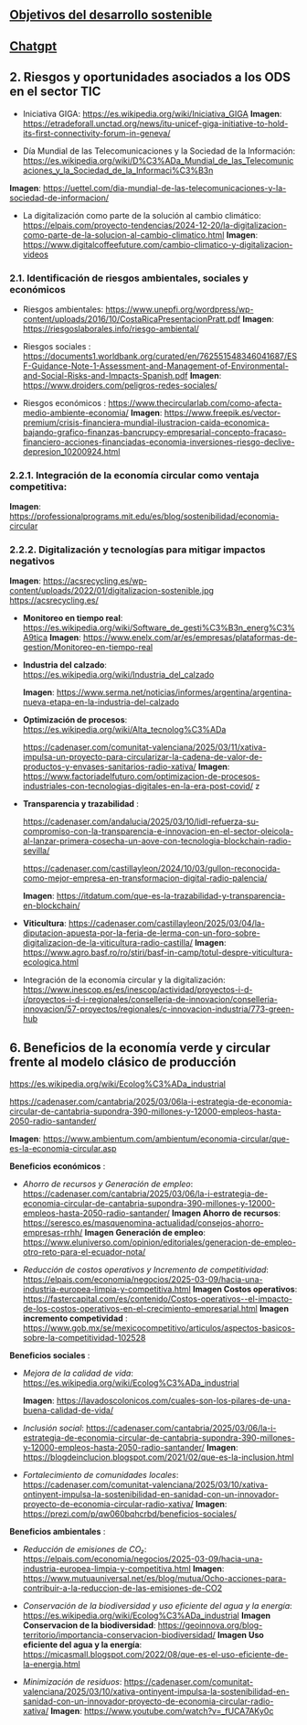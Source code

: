 ## [Objetivos del desarrollo sostenible](https://www.un.org/sustainabledevelopment/es/)

## [Chatgpt](https://chatgpt.com/)

##  2. Riesgos y oportunidades asociados a los ODS en el sector TIC
-  Iniciativa GIGA:
   https://es.wikipedia.org/wiki/Iniciativa_GIGA
**Imagen**:
https://etradeforall.unctad.org/news/itu-unicef-giga-initiative-to-hold-its-first-connectivity-forum-in-geneva/ 


- Día Mundial de las Telecomunicaciones y la Sociedad de la Información:
   https://es.wikipedia.org/wiki/D%C3%ADa_Mundial_de_las_Telecomunicaciones_y_la_Sociedad_de_la_Informaci%C3%B3n

**Imagen**:
https://uettel.com/dia-mundial-de-las-telecomunicaciones-y-la-sociedad-de-informacion/

- La digitalización como parte de la solución al cambio climático: 
    https://elpais.com/proyecto-tendencias/2024-12-20/la-digitalizacion-como-parte-de-la-solucion-al-cambio-climatico.html
**Imagen**:
https://www.digitalcoffeefuture.com/cambio-climatico-y-digitalizacion-videos  

### 2.1. Identificación de riesgos ambientales, sociales y económicos

- Riesgos ambientales: 
    https://www.unepfi.org/wordpress/wp-content/uploads/2016/10/CostaRicaPresentacionPratt.pdf 
**Imagen**:
https://riesgoslaborales.info/riesgo-ambiental/

- Riesgos sociales :
    https://documents1.worldbank.org/curated/en/762551548346041687/ESF-Guidance-Note-1-Assessment-and-Management-of-Environmental-and-Social-Risks-and-Impacts-Spanish.pdf 
**Imagen**:
https://www.droiders.com/peligros-redes-sociales/    

- Riesgos económicos : 
    https://www.thecircularlab.com/como-afecta-medio-ambiente-economia/ 
**Imagen**:
https://www.freepik.es/vector-premium/crisis-financiera-mundial-ilustracion-caida-economica-bajando-grafico-finanzas-bancrupcy-empresarial-concepto-fracaso-financiero-acciones-financiadas-economia-inversiones-riesgo-declive-depresion_10200924.html    


### 2.2.1. Integración de la economía circular como ventaja competitiva:
**Imagen**:
   https://professionalprograms.mit.edu/es/blog/sostenibilidad/economia-circular 

### 2.2.2. Digitalización y tecnologías para mitigar impactos negativos

**Imagen**:
https://acsrecycling.es/wp-content/uploads/2022/01/digitalizacion-sostenible.jpg 
https://acsrecycling.es/

 - **Monitoreo en tiempo real**:
  https://es.wikipedia.org/wiki/Software_de_gesti%C3%B3n_energ%C3%A9tica
  **Imagen**: 
https://www.enelx.com/ar/es/empresas/plataformas-de-gestion/Monitoreo-en-tiempo-real

-  **Industria del calzado**:
https://es.wikipedia.org/wiki/Industria_del_calzado 

   **Imagen**:
   https://www.serma.net/noticias/informes/argentina/argentina-nueva-etapa-en-la-industria-del-calzado
  
-  **Optimización de procesos**:
   https://es.wikipedia.org/wiki/Alta_tecnolog%C3%ADa

   https://cadenaser.com/comunitat-valenciana/2025/03/11/xativa-impulsa-un-proyecto-para-circularizar-la-cadena-de-valor-de-productos-y-envases-sanitarios-radio-xativa/
  **Imagen**:
 https://www.factoriadelfuturo.com/optimizacion-de-procesos-industriales-con-tecnologias-digitales-en-la-era-post-covid/ 
z
- **Transparencia y trazabilidad** :
  
  https://cadenaser.com/andalucia/2025/03/10/lidl-refuerza-su-compromiso-con-la-transparencia-e-innovacion-en-el-sector-oleicola-al-lanzar-primera-cosecha-un-aove-con-tecnologia-blockchain-radio-sevilla/

  https://cadenaser.com/castillayleon/2024/10/03/gullon-reconocida-como-mejor-empresa-en-transformacion-digital-radio-palencia/

   **Imagen**:
    https://itdatum.com/que-es-la-trazabilidad-y-transparencia-en-blockchain/ 

-    **Viticultura**:
      https://cadenaser.com/castillayleon/2025/03/04/la-diputacion-apuesta-por-la-feria-de-lerma-con-un-foro-sobre-digitalizacion-de-la-viticultura-radio-castilla/
      **Imagen**:
      https://www.agro.basf.ro/ro/stiri/basf-in-camp/totul-despre-viticultura-ecologica.html

 - Integración de la economía circular y la digitalización:
    https://www.inescop.es/es/inescop/actividad/proyectos-i-d-i/proyectos-i-d-i-regionales/conselleria-de-innovacion/conselleria-innovacion/57-proyectos/regionales/c-innovacion-industria/773-green-hub

## 6. Beneficios de la economía verde y circular frente al modelo clásico de producción

https://es.wikipedia.org/wiki/Ecolog%C3%ADa_industrial

https://cadenaser.com/cantabria/2025/03/06la-i-estrategia-de-economia-circular-de-cantabria-supondra-390-millones-y-12000-empleos-hasta-2050-radio-santander/

**Imagen**:
https://www.ambientum.com/ambientum/economia-circular/que-es-la-economia-circular.asp

**Beneficios económicos** :

-    *Ahorro de recursos y Generación de empleo*:
     https://cadenaser.com/cantabria/2025/03/06/la-i-estrategia-de-economia-circular-de-cantabria-supondra-390-millones-y-12000-empleos-hasta-2050-radio-santander/
    **Imagen Ahorro de recursos**:
    https://seresco.es/masquenomina-actualidad/consejos-ahorro-empresas-rrhh/
     **Imagen Generación de empleo**:
    https://www.eluniverso.com/opinion/editoriales/generacion-de-empleo-otro-reto-para-el-ecuador-nota/ 

-    *Reducción de costos operativos y  Incremento de    competitividad*:
     https://elpais.com/economia/negocios/2025-03-09/hacia-una-industria-europea-limpia-y-competitiva.html
     **Imagen Costos operativos**:
   https://fastercapital.com/es/contenido/Costos-operativos--el-impacto-de-los-costos-operativos-en-el-crecimiento-empresarial.html 
     **Imagen incremento competividad** :
    https://www.gob.mx/se/mexicocompetitivo/articulos/aspectos-basicos-sobre-la-competitividad-102528


**Beneficios sociales** :
-    *Mejora de la calidad de vida*:
     https://es.wikipedia.org/wiki/Ecolog%C3%ADa_industrial

     **Imagen**:
https://lavadoscolonicos.com/cuales-son-los-pilares-de-una-buena-calidad-de-vida/ 

-    *Inclusión social*:
      https://cadenaser.com/cantabria/2025/03/06/la-i-estrategia-de-economia-circular-de-cantabria-supondra-390-millones-y-12000-empleos-hasta-2050-radio-santander/
    **Imagen**:
    https://blogdeinclucion.blogspot.com/2021/02/que-es-la-inclusion.html 

-   *Fortalecimiento de comunidades locales*: 
     https://cadenaser.com/comunitat-valenciana/2025/03/10/xativa-ontinyent-impulsa-la-sostenibilidad-en-sanidad-con-un-innovador-proyecto-de-economia-circular-radio-xativa/
    **Imagen**:
    https://prezi.com/p/qw060bqhcrbd/beneficios-sociales/

**Beneficios ambientales** :
-   *Reducción de emisiones de CO₂*:
    https://elpais.com/economia/negocios/2025-03-09/hacia-una-industria-europea-limpia-y-competitiva.html
    **Imagen**:
https://www.mutuauniversal.net/es/blog/mutua/Ocho-acciones-para-contribuir-a-la-reduccion-de-las-emisiones-de-CO2

-   *Conservación de la biodiversidad y uso eficiente del agua y la energía*:
    https://es.wikipedia.org/wiki/Ecolog%C3%ADa_industrial
    **Imagen Conservacion de la biodiversidad**:
    https://geoinnova.org/blog-territorio/importancia-conservacion-biodiversidad/ 
    **Imagen Uso eficiente del agua y la energía**:
     https://micasmall.blogspot.com/2022/08/que-es-el-uso-eficiente-de-la-energia.html 

-    *Minimización de residuos*: 
    https://cadenaser.com/comunitat-valenciana/2025/03/10/xativa-ontinyent-impulsa-la-sostenibilidad-en-sanidad-con-un-innovador-proyecto-de-economia-circular-radio-xativa/
    **Imagen**:
https://www.youtube.com/watch?v=_fUCA7AKy0c